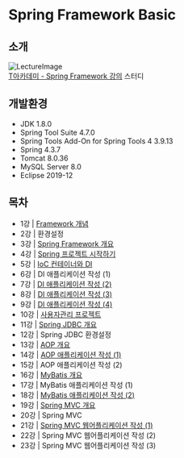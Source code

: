 # Spring Framework Basic

## 소개

![LectureImage](https://tacademy.skplanet.com/upload/201710/88.jpg)<br>
[T아카데미 - Spring Framework 강의](https://tacademy.skplanet.com/live/player/onlineLectureDetail.action?seq=88) 스터디

## 개발환경

* JDK 1.8.0
* Spring Tool Suite 4.7.0
* Spring Tools Add-On for Spring Tools 4 3.9.13
* Spring 4.3.7
* Tomcat 8.0.36
* MySQL Server 8.0
* Eclipse 2019-12

## 목차

* 1강 | [Framework 개념](./Lecture%20Note/Lec-01-Framework%20개념.md)<br>
* 2강 | 환경설정<br>
* 3강 | [Spring Framework 개요](./Lecture%20Note/Lec-03-Spring%20프레임워크%20개요.md)<br>
* 4강 | [Spring 프로젝트 시작하기](./Lecture%20Note/Lec-04-Spring%20프로젝트%20시작하기.md)<br>
* 5강 | [IoC 컨테이너와 DI](./Lecture%20Note/Lec-05-IoC%20컨테이너와%20DI.md)
* 6강 | DI 애플리케이션 작성 (1)
* 7강 | [DI 애플리케이션 작성 (2)](./Lecture%20Note/Lec-07-DI%20애플리케이션%20작성%20(2).md)
* 8강 | [DI 애플리케이션 작성 (3)](./Lecture%20Note/Lec-08-DI%20애플리케이션%20작성%20(3).md)
* 9강 | [DI 애플리케이션 작성 (4)](./Lecture%20Note/Lec-09-DI%20애플리케이션%20작성%20(4).md)
* 10강 | [사용자관리 프로젝트](./Lecture%20Note/Lec-10-사용자관리%20프로젝트.md)
* 11강 | [Spring JDBC 개요](./Lecture%20Note/Lec-11-Spring%20JDBC%20개요.md)
* 12강 | Spring JDBC 환경설정
* 13강 | [AOP 개요](./Lecture%20Note/Lec-13-AOP%20개요.md)
* 14강 | [AOP 애플리케이션 작성 (1)](./Lecture%20Note/Lec-14-AOP%20애플리케이션%20작성%20(1).md)
* 15강 | AOP 애플리케이션 작성 (2)
* 16강 | [MyBatis 개요](./Lecture%20Note/Lec-16-MyBatis%20개요.md)
* 17강 | MyBatis 애플리케이션 작성 (1)
* 18강 | [MyBatis 애플리케이션 작성 (2)](./Lecture%20Note/Lec-18-MyBatis%20애플리케이션%20작성%20(2).md)
* 19강 | [Spring MVC 개요](./Lecture%20Note/Lec-19-Spring%20MVC%20개요.md)
* 20강 | Spring MVC 
* 21강 | [Spring MVC 웹어플리케이션 작성 (1)](./Lecture%20Note/Lec-21-Spring%20MVC%20웹애플리케이션%20작성%20(1).md)
* 22강 | Spring MVC 웹어플리케이션 작성 (2)
* 23강 | Spring MVC 웹어플리케이션 작성 (3)

